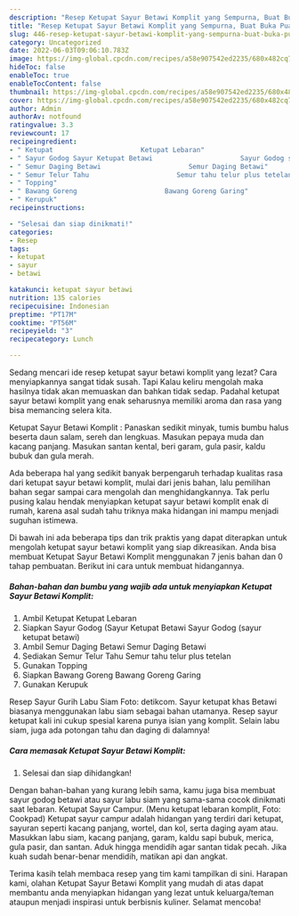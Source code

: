 ```yaml
---
description: "Resep Ketupat Sayur Betawi Komplit yang Sempurna, Buat Buka Puasa}"
title: "Resep Ketupat Sayur Betawi Komplit yang Sempurna, Buat Buka Puasa}"
slug: 446-resep-ketupat-sayur-betawi-komplit-yang-sempurna-buat-buka-puasa
category: Uncategorized
date: 2022-06-03T09:06:10.783Z
image: https://img-global.cpcdn.com/recipes/a58e907542ed2235/680x482cq70/ketupat-sayur-betawi-komplit-foto-resep-utama.jpg
hideToc: false
enableToc: true
enableTocContent: false
thumbnail: https://img-global.cpcdn.com/recipes/a58e907542ed2235/680x482cq70/ketupat-sayur-betawi-komplit-foto-resep-utama.jpg
cover: https://img-global.cpcdn.com/recipes/a58e907542ed2235/680x482cq70/ketupat-sayur-betawi-komplit-foto-resep-utama.jpg
author: Admin
authorAv: notfound
ratingvalue: 3.3
reviewcount: 17
recipeingredient:
- " Ketupat                      Ketupat Lebaran"
- " Sayur Godog Sayur Ketupat Betawi                      Sayur Godog sayur ketupat betawi"
- " Semur Daging Betawi                      Semur Daging Betawi"
- " Semur Telur Tahu                      Semur tahu telur plus tetelan"
- " Topping"
- " Bawang Goreng                      Bawang Goreng Garing"
- " Kerupuk"
recipeinstructions:

- "Selesai dan siap dinikmati!"
categories:
- Resep
tags:
- ketupat
- sayur
- betawi

katakunci: ketupat sayur betawi 
nutrition: 135 calories
recipecuisine: Indonesian
preptime: "PT17M"
cooktime: "PT56M"
recipeyield: "3"
recipecategory: Lunch

---
```



Sedang mencari ide resep ketupat sayur betawi komplit yang lezat? Cara menyiapkannya sangat tidak susah. Tapi Kalau keliru mengolah maka hasilnya tidak akan memuaskan dan bahkan tidak sedap. Padahal ketupat sayur betawi komplit yang enak seharusnya memiliki aroma dan rasa yang bisa memancing selera kita.


Ketupat Sayur Betawi Komplit : Panaskan sedikit minyak, tumis bumbu halus beserta daun salam, sereh dan lengkuas. Masukan pepaya muda dan kacang panjang. Masukan santan kental, beri garam, gula pasir, kaldu bubuk dan gula merah.

Ada beberapa hal yang sedikit banyak berpengaruh terhadap kualitas rasa dari ketupat sayur betawi komplit, mulai dari jenis bahan, lalu pemilihan bahan segar sampai cara mengolah dan menghidangkannya. Tak perlu pusing kalau hendak menyiapkan ketupat sayur betawi komplit enak di rumah, karena asal sudah tahu triknya maka hidangan ini mampu menjadi suguhan istimewa.


Di bawah ini ada beberapa tips dan trik praktis yang dapat diterapkan untuk mengolah ketupat sayur betawi komplit yang siap dikreasikan. Anda bisa membuat Ketupat Sayur Betawi Komplit menggunakan 7 jenis bahan dan 0 tahap pembuatan. Berikut ini cara untuk membuat hidangannya.

<!--inarticleads1-->

##### Bahan-bahan dan bumbu yang wajib ada untuk menyiapkan Ketupat Sayur Betawi Komplit:

1. Ambil  Ketupat                      Ketupat Lebaran
1. Siapkan  Sayur Godog (Sayur Ketupat Betawi                      Sayur Godog (sayur ketupat betawi)
1. Ambil  Semur Daging Betawi                      Semur Daging Betawi
1. Sediakan  Semur Telur Tahu                      Semur tahu telur plus tetelan
1. Gunakan  Topping
1. Siapkan  Bawang Goreng                      Bawang Goreng Garing
1. Gunakan  Kerupuk


Resep Sayur Gurih Labu Siam Foto: detikcom. Sayur ketupat khas Betawi biasanya menggunakan labu siam sebagai bahan utamanya. Resep sayur ketupat kali ini cukup spesial karena punya isian yang komplit. Selain labu siam, juga ada potongan tahu dan daging di dalamnya! 

<!--inarticleads2-->

##### Cara memasak Ketupat Sayur Betawi Komplit:


1. Selesai dan siap dihidangkan!

Dengan bahan-bahan yang kurang lebih sama, kamu juga bisa membuat sayur godog betawi atau sayur labu siam yang sama-sama cocok dinikmati saat lebaran. Ketupat Sayur Campur. (Menu ketupat lebaran komplit, Foto: Cookpad) Ketupat sayur campur adalah hidangan yang terdiri dari ketupat, sayuran seperti kacang panjang, wortel, dan kol, serta daging ayam atau. Masukkan labu siam, kacang panjang, garam, kaldu sapi bubuk, merica, gula pasir, dan santan. Aduk hingga mendidih agar santan tidak pecah. Jika kuah sudah benar-benar mendidih, matikan api dan angkat. 

Terima kasih telah membaca resep yang tim kami tampilkan di sini. Harapan kami, olahan Ketupat Sayur Betawi Komplit yang mudah di atas dapat membantu anda menyiapkan hidangan yang lezat untuk keluarga/teman ataupun menjadi inspirasi untuk berbisnis kuliner. Selamat mencoba!
